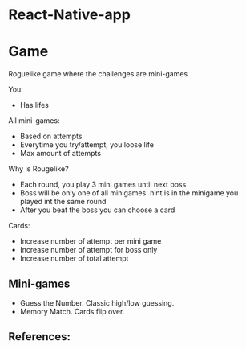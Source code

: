 # React-Native-app

# Game

Roguelike game where the challenges are mini-games

You:
- Has lifes

All mini-games:
- Based on attempts
- Everytime you try/attempt, you loose life
- Max amount of attempts

Why is Rougelike?
- Each round, you play 3 mini games until next boss
- Boss will be only one of all minigames. hint is in the minigame you played int the same round
- After you beat the boss you can choose a card

Cards:
- Increase number of attempt per mini game
- Increase number of attempt for boss only
- Increase number of total attempt

## Mini-games

- Guess the Number. Classic high/low guessing.
- Memory Match. Cards flip over.

## References:
